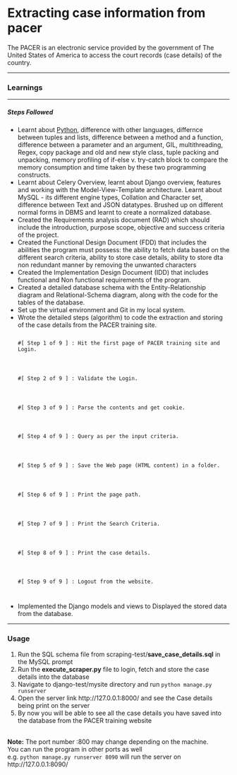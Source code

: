 <h1>Extracting case information from pacer</h1>

<p> The PACER is an electronic service provided by the government of The United States of America to access the court records (case details) of the country. </p>
<hr/>

<h3>Learnings</h3>
<hr/>
<h5>Steps Followed</h5>
<ul>
  <li>
    Learnt about <a href="https://drive.google.com/open?id=1TW6W8uttszW6XMdM2E5MCk092pm_-AJqQ9JYQPi7Ln4">Python</a>, difference with other languages, differnce between tuples and lists, difference between a method and a function, difference between a parameter and an argument, GIL, multithreading, Regex, copy package and old and new style class, tuple packing and unpacking, memory profiling of if-else v. try-catch block to compare the memory consumption and time taken by these two programming constructs.
  </li>
  <li>Learnt about Celery Overview, learnt about Django overview, features and working with the Model-View-Template architecture. Learnt about MySQL - its different engine types, Collation and Character set, difference between Text and JSON datatypes. Brushed up on different normal forms in DBMS and learnt to create a normalized database.</li>
  <li>Created the Requirements analysis document (RAD) which should include the introduction, purpose scope, objective and success criteria of the project.</li>
  <li>Created the Functional Design Document (FDD) that includes the abilities the program must possess: the ability to fetch data based on the different search criteria, ability to store case details, ability to store dta non redundant manner by removing the unwanted characters</li>
  <li>Created the Implementation Design Document (IDD) that includes functional and Non functional requirements of the program.</li>
  <li>Created a detailed database schema with the Entity-Relationship diagram and Relational-Schema diagram, along with the code for the tables of the database.</li>
  <li>Set up the virtual environment and Git in my local system.</li>
  <li>Wrote the detailed steps (algorithm) to code the extraction and storing of the case details from the PACER training site.
     <code>
      <p>#[ Step 1 of 9 ] : Hit the first page of PACER training site and Login.</p>
      <p>#[ Step 2 of 9 ] : Validate the Login.</p>
      <p>#[ Step 3 of 9 ] : Parse the contents and get cookie.</p>
      <p>#[ Step 4 of 9 ] : Query as per the input criteria.</p>
      <p>#[ Step 5 of 9 ] : Save the Web page (HTML content) in a folder.</p>
      <p>#[ Step 6 of 9 ] : Print the page path.</p>
      <p>#[ Step 7 of 9 ] : Print the Search Criteria.</p>
      <p>#[ Step 8 of 9 ] : Print the case details.</p> 
      <p>#[ Step 9 of 9 ] : Logout from the website.</p>
      </code>
  </li>
    </li>
  <li>Implemented the Django models and views to Displayed the stored data from the database.</li>
  </ul>
  
<hr/>
  <h3>Usage</h3>
    <ol>
  <li>Run the SQL schema file from scraping-test/<b>save_case_details.sql</b> in the MySQL prompt </li>
  <li>Run the <b>execute_scraper.py</b> file to login, fetch and store the case details into the database</li>
  <li>Navigate to django-test/mysite directory and run <code>python manage.py runserver</code>
    </li>
  <li>Open the server link http://127.0.0.1:8000/ and see the Case details being print on the server</li>
  <li>By now you will be able to see all the case details you have saved into the database from the PACER training website</li>
    </ol>
    <br/>
  <b>Note:</b> The port number :800 may change depending on the machine. <br/>You can run the program in other ports as well <br/>e.g. <code>python manage.py runserver 8090</code> will run the server on http://127.0.0.1:8090/
